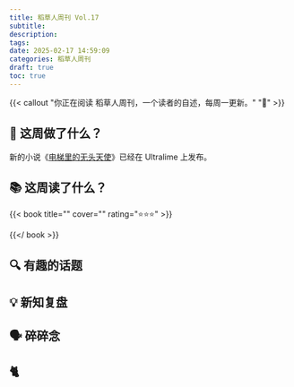 ```yaml
---
title: 稻草人周刊 Vol.17
subtitle: 
description: 
tags:
date: 2025-02-17 14:59:09
categories: 稻草人周刊
draft: true
toc: true
---
```


{{< callout "你正在阅读 稻草人周刊，一个读者的自述，每周一更新。" "🔖" >}}

## 🏃 这周做了什么？

新的小说《[电梯里的无头天使](https://www.ultrali.me/posts/20250215-headless-angel/)》已经在 Ultralime 上发布。

## 📚 这周读了什么？

{{< book title="" cover="" rating="⭐️⭐️⭐️" >}}

{{</ book >}}


## 🔍 有趣的话题

## 💡 新知复盘

## 🗣️ 碎碎念

## 🐈
